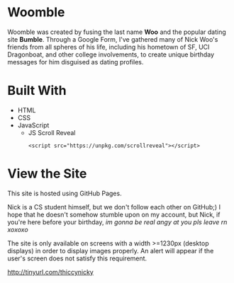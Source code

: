# Woomble
Woomble was created by fusing the last name **Woo** and the popular dating site **Bumble**. Through a Google Form, I've gathered many of Nick Woo's friends from all spheres of his life, including his hometown of SF, UCI Dragonboat, and other college involvements, to create unique birthday messages for him disguised as dating profiles.

# Built With
* HTML
* CSS
* JavaScript
  * JS Scroll Reveal
    ```
    <script src="https://unpkg.com/scrollreveal"></script>
    ```

# View the Site
This site is hosted using GitHub Pages.

Nick is a CS student himself, but we don't follow each other on GitHub;) I hope that he doesn't somehow stumble upon on my account, but Nick, if you're here before your birthday, *im gonna be real angy at you pls leave rn xoxoxo*

The site is only available on screens with a width >=1230px (desktop displays) in order to display images properly. An alert will appear if the user's screen does not satisfy this requirement.

http://tinyurl.com/thiccynicky
